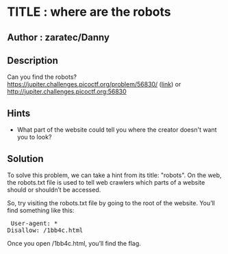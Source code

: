 # TITLE : where are the robots
## Author : zaratec/Danny
## Description
Can you find the robots? https://jupiter.challenges.picoctf.org/problem/56830/ ([link](https://jupiter.challenges.picoctf.org/problem/56830/)) or http://jupiter.challenges.picoctf.org:56830
## Hints
- What part of the website could tell you where the creator doesn't want you to look?
## Solution
To solve this problem, we can take a hint from its title: "robots". On the web, the robots.txt file is used to tell web crawlers which parts of a website should or shouldn’t be accessed.

So, try visiting the robots.txt file by going to the root of the website. You’ll find something like this:

<pre lang="markdown"> User-agent: *  
Disallow: /1bb4c.html </pre>
Once you open /1bb4c.html, you’ll find the flag.
